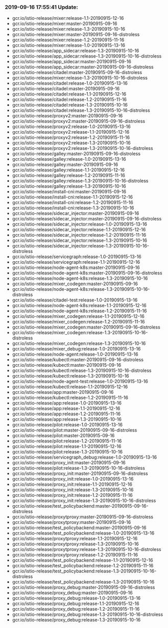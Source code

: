 ### 2019-09-16 17:55:41 Update:

- gcr.io/istio-release/mixer:release-1.1-20190915-12-16
- gcr.io/istio-release/mixer:master-20190915-09-16
- gcr.io/istio-release/mixer:release-1.3-20190915-10-16
- gcr.io/istio-release/mixer:master-20190915-09-16-distroless
- gcr.io/istio-release/mixer:release-1.2-20190915-11-16
- gcr.io/istio-release/mixer:release-1.0-20190915-13-16
- gcr.io/istio-release/app_sidecar:release-1.3-20190915-10-16
- gcr.io/istio-release/app_sidecar:release-1.3-20190915-10-16-distroless
- gcr.io/istio-release/app_sidecar:master-20190915-09-16
- gcr.io/istio-release/app_sidecar:master-20190915-09-16-distroless
- gcr.io/istio-release/citadel:master-20190915-09-16-distroless
- gcr.io/istio-release/mixer:release-1.3-20190915-10-16-distroless
- gcr.io/istio-release/citadel:release-1.0-20190915-13-16
- gcr.io/istio-release/citadel:master-20190915-09-16
- gcr.io/istio-release/citadel:release-1.1-20190915-12-16
- gcr.io/istio-release/citadel:release-1.2-20190915-11-16
- gcr.io/istio-release/citadel:release-1.3-20190915-10-16
- gcr.io/istio-release/citadel:release-1.3-20190915-10-16-distroless
- gcr.io/istio-release/proxyv2:master-20190915-09-16
- gcr.io/istio-release/proxyv2:master-20190915-09-16-distroless
- gcr.io/istio-release/proxyv2:release-1.0-20190915-13-16
- gcr.io/istio-release/proxyv2:release-1.1-20190915-12-16
- gcr.io/istio-release/proxyv2:release-1.2-20190915-11-16
- gcr.io/istio-release/proxyv2:release-1.3-20190915-10-16
- gcr.io/istio-release/proxyv2:release-1.3-20190915-10-16-distroless
- gcr.io/istio-release/galley:master-20190915-09-16-distroless
- gcr.io/istio-release/galley:release-1.0-20190915-13-16
- gcr.io/istio-release/galley:master-20190915-09-16
- gcr.io/istio-release/galley:release-1.1-20190915-12-16
- gcr.io/istio-release/galley:release-1.2-20190915-11-16
- gcr.io/istio-release/galley:release-1.3-20190915-10-16-distroless
- gcr.io/istio-release/galley:release-1.3-20190915-10-16
- gcr.io/istio-release/install-cni:master-20190915-09-16
- gcr.io/istio-release/install-cni:release-1.1-20190915-12-16
- gcr.io/istio-release/install-cni:release-1.2-20190915-11-16
- gcr.io/istio-release/install-cni:release-1.3-20190915-10-16
- gcr.io/istio-release/sidecar_injector:master-20190915-09-16
- gcr.io/istio-release/sidecar_injector:master-20190915-09-16-distroless
- gcr.io/istio-release/sidecar_injector:release-1.0-20190915-13-16
- gcr.io/istio-release/sidecar_injector:release-1.1-20190915-12-16
- gcr.io/istio-release/sidecar_injector:release-1.2-20190915-11-16
- gcr.io/istio-release/sidecar_injector:release-1.3-20190915-10-16
- gcr.io/istio-release/sidecar_injector:release-1.3-20190915-10-16-distroless
- gcr.io/istio-release/servicegraph:release-1.0-20190915-13-16
- gcr.io/istio-release/servicegraph:release-1.1-20190915-12-16
- gcr.io/istio-release/node-agent-k8s:master-20190915-09-16
- gcr.io/istio-release/node-agent-k8s:master-20190915-09-16-distroless
- gcr.io/istio-release/node-agent-k8s:release-1.3-20190915-10-16
- gcr.io/istio-release/mixer_codegen:master-20190915-09-16
- gcr.io/istio-release/node-agent-k8s:release-1.3-20190915-10-16-distroless
- gcr.io/istio-release/citadel-test:release-1.0-20190915-13-16
- gcr.io/istio-release/node-agent-k8s:release-1.1-20190915-12-16
- gcr.io/istio-release/node-agent-k8s:release-1.2-20190915-11-16
- gcr.io/istio-release/mixer_codegen:release-1.1-20190915-12-16
- gcr.io/istio-release/mixer_codegen:release-1.2-20190915-11-16
- gcr.io/istio-release/mixer_codegen:master-20190915-09-16-distroless
- gcr.io/istio-release/mixer_codegen:release-1.3-20190915-10-16-distroless
- gcr.io/istio-release/mixer_codegen:release-1.3-20190915-10-16
- gcr.io/istio-release/mixer_debug:release-1.0-20190915-13-16
- gcr.io/istio-release/node-agent:release-1.0-20190915-13-16
- gcr.io/istio-release/kubectl:master-20190915-09-16-distroless
- gcr.io/istio-release/kubectl:master-20190915-09-16
- gcr.io/istio-release/kubectl:release-1.3-20190915-10-16-distroless
- gcr.io/istio-release/kubectl:release-1.3-20190915-10-16
- gcr.io/istio-release/node-agent-test:release-1.0-20190915-13-16
- gcr.io/istio-release/kubectl:release-1.1-20190915-12-16
- gcr.io/istio-release/app:master-20190915-09-16
- gcr.io/istio-release/kubectl:release-1.2-20190915-11-16
- gcr.io/istio-release/app:release-1.0-20190915-13-16
- gcr.io/istio-release/app:release-1.1-20190915-12-16
- gcr.io/istio-release/app:release-1.2-20190915-11-16
- gcr.io/istio-release/app:release-1.3-20190915-10-16
- gcr.io/istio-release/pilot:release-1.0-20190915-13-16
- gcr.io/istio-release/pilot:master-20190915-09-16-distroless
- gcr.io/istio-release/pilot:master-20190915-09-16
- gcr.io/istio-release/pilot:release-1.2-20190915-11-16
- gcr.io/istio-release/pilot:release-1.1-20190915-12-16
- gcr.io/istio-release/pilot:release-1.3-20190915-10-16
- gcr.io/istio-release/servicegraph_debug:release-1.0-20190915-13-16
- gcr.io/istio-release/proxy_init:master-20190915-09-16
- gcr.io/istio-release/pilot:release-1.3-20190915-10-16-distroless
- gcr.io/istio-release/proxy_init:master-20190915-09-16-distroless
- gcr.io/istio-release/proxy_init:release-1.0-20190915-13-16
- gcr.io/istio-release/proxy_init:release-1.1-20190915-12-16
- gcr.io/istio-release/proxy_init:release-1.3-20190915-10-16
- gcr.io/istio-release/proxy_init:release-1.2-20190915-11-16
- gcr.io/istio-release/proxy_init:release-1.3-20190915-10-16-distroless
- gcr.io/istio-release/test_policybackend:master-20190915-09-16-distroless
- gcr.io/istio-release/proxytproxy:master-20190915-09-16-distroless
- gcr.io/istio-release/proxytproxy:master-20190915-09-16
- gcr.io/istio-release/test_policybackend:master-20190915-09-16
- gcr.io/istio-release/test_policybackend:release-1.0-20190915-13-16
- gcr.io/istio-release/proxytproxy:release-1.1-20190915-12-16
- gcr.io/istio-release/proxytproxy:release-1.3-20190915-10-16
- gcr.io/istio-release/proxytproxy:release-1.3-20190915-10-16-distroless
- gcr.io/istio-release/proxytproxy:release-1.2-20190915-11-16
- gcr.io/istio-release/test_policybackend:release-1.1-20190915-12-16
- gcr.io/istio-release/test_policybackend:release-1.2-20190915-11-16
- gcr.io/istio-release/test_policybackend:release-1.3-20190915-10-16-distroless
- gcr.io/istio-release/test_policybackend:release-1.3-20190915-10-16
- gcr.io/istio-release/proxy_debug:master-20190915-09-16-distroless
- gcr.io/istio-release/proxy_debug:master-20190915-09-16
- gcr.io/istio-release/proxy_debug:release-1.0-20190915-13-16
- gcr.io/istio-release/proxy_debug:release-1.1-20190915-12-16
- gcr.io/istio-release/proxy_debug:release-1.2-20190915-11-16
- gcr.io/istio-release/proxy_debug:release-1.3-20190915-10-16-distroless
- gcr.io/istio-release/proxy_debug:release-1.3-20190915-10-16
